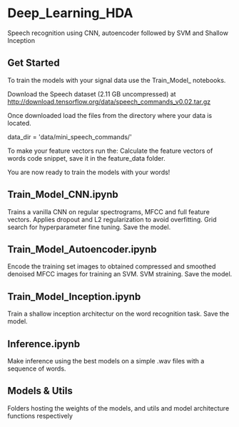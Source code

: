 # Deep_Learning_HDA

Speech recognition using CNN, autoencoder followed by SVM and Shallow Inception

## Get Started

To train the models with your signal data use the Train_Model_ notebooks.

Download the Speech dataset (2.11 GB uncompressed) at http://download.tensorflow.org/data/speech_commands_v0.02.tar.gz

Once downloaded load the files from the directory where your data is located.

data_dir = 'data/mini_speech_commands/'

To make your feature vectors run the: Calculate the feature vectors of words code snippet, save it in the feature_data folder.

You are now ready to train the models with your words!

## Train_Model_CNN.ipynb

Trains a vanilla CNN on regular spectrograms, MFCC and full feature vectors. Applies dropout and L2 regularization to avoid overfitting. 
Grid search for hyperparameter fine tuning. Save the model.

## Train_Model_Autoencoder.ipynb

Encode the training set images to obtained compressed and smoothed denoised MFCC images for training an SVM. SVM straining. Save the model.

## Train_Model_Inception.ipynb

Train a shallow inception architectur on the word recognition task. Save the model.

## Inference.ipynb

Make inference using the best models on a simple .wav files with a sequence of words.

## Models & Utils

Folders hosting the weights of the models, and utils and model architecture functions respectively

